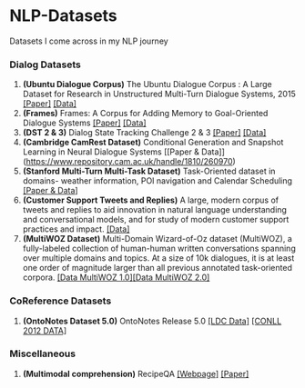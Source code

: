 # NLP-Datasets
Datasets I come across in my NLP journey

### Dialog Datasets
1. **(Ubuntu Dialogue Corpus)** The Ubuntu Dialogue Corpus : A Large Dataset for Research in Unstructured Multi-Turn Dialogue Systems, 2015 [[Paper]](https://arxiv.org/abs/1506.08909) [[Data]](https://github.com/rkadlec/ubuntu-ranking-dataset-creator)
2. **(Frames)** Frames: A Corpus for Adding Memory to Goal-Oriented Dialogue Systems [[Paper]](https://arxiv.org/abs/1704.00057) [[Data]](https://datasets.maluuba.com/Frames/dl)
3. **(DST 2 & 3)** Dialog State Tracking Challenge 2 & 3 [[Paper]](http://camdial.org/~mh521/dstc/downloads/handbook.pdf) [[Data]](http://camdial.org/~mh521/dstc/)
4. **(Cambridge CamRest Dataset)** Conditional Generation and Snapshot Learning in Neural Dialogue Systems [[Paper & Data]] (https://www.repository.cam.ac.uk/handle/1810/260970)
5. **(Stanford Multi-Turn Multi-Task Dataset)** Task-Oriented dataset in domains- weather information, POI navigation and Calendar Scheduling [[Paper & Data]](https://nlp.stanford.edu/blog/a-new-multi-turn-multi-domain-task-oriented-dialogue-dataset/)
6. **(Customer Support Tweets and Replies)**  A large, modern corpus of tweets and replies to aid innovation in natural language understanding and conversational models, and for study of modern customer support practices and impact. [[Data]](https://www.kaggle.com/thoughtvector/customer-support-on-twitter)
7. **(MultiWOZ Dataset)** Multi-Domain Wizard-of-Oz dataset (MultiWOZ), a fully-labeled collection of human-human written conversations spanning over multiple domains and topics. At a size of 10k dialogues, it is at least one order of magnitude larger than all previous annotated task-oriented corpora. [[Data MultiWOZ 1.0]](https://www.repository.cam.ac.uk/handle/1810/278720)[[Data MultiWOZ 2.0]](https://www.repository.cam.ac.uk/handle/1810/280608)

### CoReference Datasets
1. **(OntoNotes Dataset 5.0)** OntoNotes Release 5.0 [[LDC Data]](https://catalog.ldc.upenn.edu/ldc2013t19) [[CONLL 2012 DATA]](http://conll.cemantix.org/2012/data.html)

### Miscellaneous
1. **(Multimodal comprehension)** RecipeQA [[Webpage]](https://hucvl.github.io/recipeqa/) [[Paper]](https://arxiv.org/pdf/1809.00812.pdf)
